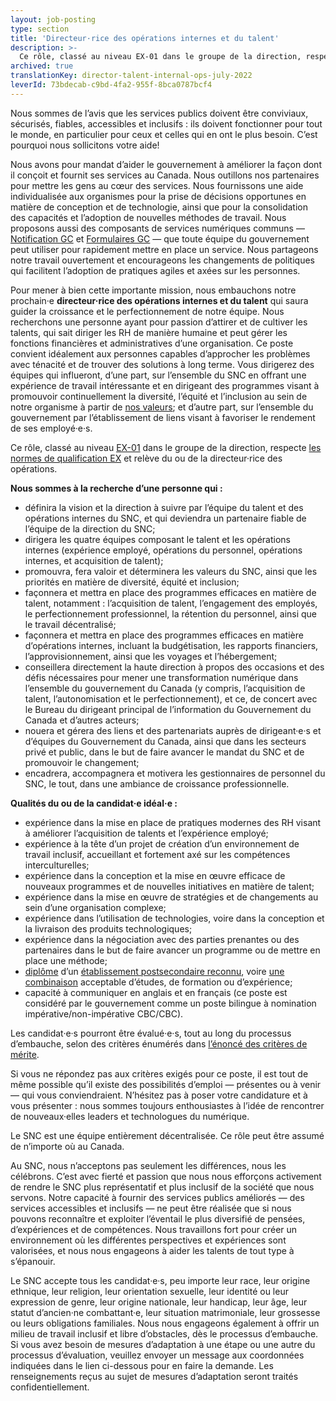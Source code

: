 ```yaml
---
layout: job-posting
type: section
title: 'Directeur·rice des opérations internes et du talent'
description: >-
  Ce rôle, classé au niveau EX-01 dans le groupe de la direction, respecte les normes de qualification EX et relève du ou de la directeur·rice des opérations. 
archived: true
translationKey: director-talent-internal-ops-july-2022
leverId: 73bdecab-c9bd-4fa2-955f-8bca0787bcf4
---
```


Nous sommes de l’avis que les services publics doivent être conviviaux, sécurisés, fiables, accessibles et inclusifs : ils doivent fonctionner pour tout le monde, en particulier pour ceux et celles qui en ont le plus besoin. C’est pourquoi nous sollicitons votre aide!
 
Nous avons pour mandat d’aider le gouvernement à améliorer la façon dont il conçoit et fournit ses services au Canada. Nous outillons nos partenaires pour mettre les gens au cœur des services. Nous fournissons une aide individualisée aux organismes pour la prise de décisions opportunes en matière de conception et de technologie, ainsi que pour la consolidation des capacités et l’adoption de nouvelles méthodes de travail. Nous proposons aussi des composants de services numériques communs — [Notification GC](https://notification.canada.ca) et [Formulaires GC](https://forms-formulaires.alpha.canada.ca/fr/welcome-bienvenue) — que toute équipe du gouvernement peut utiliser pour rapidement mettre en place un service. Nous partageons notre travail ouvertement et encourageons les changements de politiques qui facilitent l’adoption de pratiques agiles et axées sur les personnes.
 
Pour mener à bien cette importante mission, nous embauchons notre prochain·e **directeur·rice des opérations internes et du talent** qui saura guider la croissance et le perfectionnement de notre équipe. Nous recherchons une personne ayant pour passion d’attirer et de cultiver les talents, qui sait diriger les RH de manière humaine et peut gérer les fonctions financières et administratives d’une organisation. Ce poste convient idéalement aux personnes capables d’approcher les problèmes avec ténacité et de trouver des solutions à long terme. Vous dirigerez des équipes qui influeront, d’une part, sur l’ensemble du SNC en offrant une expérience de travail intéressante et en dirigeant des programmes visant à promouvoir continuellement la diversité, l’équité et l’inclusion au sein de notre organisme à partir de [nos valeurs](https://numerique.canada.ca/nos-valeurs/); et d’autre part, sur l’ensemble du gouvernement par l’établissement de liens visant à favoriser le rendement de ses employé·e·s.

Ce rôle, classé au niveau [EX-01](https://www.canada.ca/fr/secretariat-conseil-tresor/services/remuneration/taux-remuneration/taux-remuneration-employes-non-representes-exclus-niveaux-superieurs.html) dans le groupe de la direction, respecte [les normes de qualification EX](https://www.canada.ca/fr/secretariat-conseil-tresor/services/dotation/normes-qualification/centrale.html) et relève du ou de la directeur·rice des opérations. 

**Nous sommes à la recherche d’une personne qui :**

- définira la vision et la direction à suivre par l’équipe du talent et des opérations internes du SNC, et qui deviendra un partenaire fiable de l’équipe de la direction du SNC;
- dirigera les quatre équipes composant le talent et les opérations internes (expérience employé, opérations du personnel, opérations internes, et acquisition de talent);
- promouvra, fera valoir et déterminera les valeurs du SNC, ainsi que les priorités en matière de diversité, équité et inclusion;
- façonnera et mettra en place des programmes efficaces en matière de talent, notamment : l’acquisition de talent, l’engagement des employés, le perfectionnement professionnel, la rétention du personnel, ainsi que le travail décentralisé;
- façonnera et mettra en place des programmes efficaces en matière d’opérations internes, incluant la budgétisation, les rapports financiers, l’approvisionnement, ainsi que les voyages et l’hébergement;
- conseillera directement la haute direction à propos des occasions et des défis nécessaires pour mener une transformation numérique dans l’ensemble du gouvernement du Canada (y compris, l’acquisition de talent, l’autonomisation et le perfectionnement), et ce, de concert avec le Bureau du dirigeant principal de l’information du Gouvernement du Canada et d’autres acteurs; 
- nouera et gérera des liens et des partenariats auprès de dirigeant·e·s et d’équipes du Gouvernement du Canada, ainsi que dans les secteurs privé et public, dans le but de faire avancer le mandat du SNC et de promouvoir le changement;
- encadrera, accompagnera et motivera les gestionnaires de personnel du SNC, le tout, dans une ambiance de croissance professionnelle.

**Qualités du ou de la candidat·e idéal·e :**

- expérience dans la mise en place de pratiques modernes des RH visant à améliorer l’acquisition de talents et l’expérience employé;
- expérience à la tête d’un projet de création d’un environnement de travail inclusif, accueillant et fortement axé sur les compétences interculturelles; 
- expérience dans la conception et la mise en œuvre efficace de nouveaux programmes et de nouvelles initiatives en matière de talent; 
- expérience dans la mise en œuvre de stratégies et de changements au sein d’une organisation complexe; 
- expérience dans l’utilisation de technologies, voire dans la conception et la livraison des produits technologiques;
- expérience dans la négociation avec des parties prenantes ou des partenaires dans le but de faire avancer un programme ou de mettre en place une méthode;
- [diplôme](https://www.canada.ca/fr/secretariat-conseil-tresor/services/dotation/normes-qualification/centrale.html) d’un [établissement postsecondaire reconnu](https://www.canada.ca/fr/secretariat-conseil-tresor/services/dotation/normes-qualification/centrale.html), voire [une combinaison](https://www.canada.ca/fr/secretariat-conseil-tresor/services/dotation/normes-qualification/centrale.html) acceptable d’études, de formation ou d’expérience;
- capacité à communiquer en anglais et en français (ce poste est considéré par le gouvernement comme un poste bilingue à nomination impérative/non-impérative CBC/CBC).

Les candidat·e·s pourront être évalué·e·s, tout au long du processus d’embauche, selon des critères énumérés dans [l’énoncé des critères de mérite](https://numerique.canada.ca/enonce-des-criteres-de-merite-ex1/). 

Si vous ne répondez pas aux critères exigés pour ce poste, il est tout de même possible qu’il existe des possibilités d’emploi — présentes ou à venir — qui vous conviendraient. N’hésitez pas à poser votre candidature et à vous présenter : nous sommes toujours enthousiastes à l’idée de rencontrer de nouveaux·elles leaders et technologues du numérique.   

Le SNC est une équipe entièrement décentralisée. Ce rôle peut être assumé de n’importe où au Canada.

Au SNC, nous n’acceptons pas seulement les différences, nous les célébrons. C’est avec fierté et passion que nous nous efforçons activement de rendre le SNC plus représentatif et plus inclusif de la société que nous servons. Notre capacité à fournir des services publics améliorés — des services accessibles et inclusifs — ne peut être réalisée que si nous pouvons reconnaître et exploiter l’éventail le plus diversifié de pensées, d’expériences et de compétences. Nous travaillons fort pour créer un environnement où les différentes perspectives et expériences sont valorisées, et nous nous engageons à aider les talents de tout type à s’épanouir.

Le SNC accepte tous les candidat·e·s, peu importe leur race, leur origine ethnique, leur religion, leur orientation sexuelle, leur identité ou leur expression de genre, leur origine nationale, leur handicap, leur âge, leur statut d’ancien·ne combattant·e, leur situation matrimoniale, leur grossesse ou leurs obligations familiales. Nous nous engageons également à offrir un milieu de travail inclusif et libre d’obstacles, dès le processus d’embauche. Si vous avez besoin de mesures d’adaptation à une étape ou une autre du processus d’évaluation, veuillez envoyer un message aux coordonnées indiquées dans le lien ci-dessous pour en faire la demande. Les renseignements reçus au sujet de mesures d’adaptation seront traités confidentiellement.
